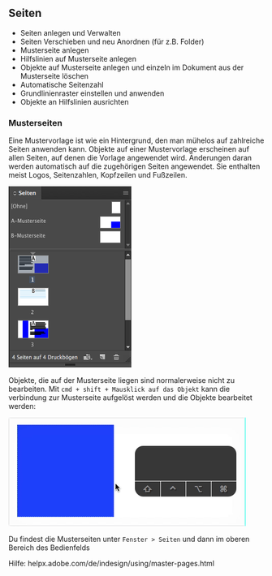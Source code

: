## Seiten

- Seiten anlegen und Verwalten
- Seiten Verschieben und neu Anordnen (für z.B. Folder)
- Musterseite anlegen
- Hilfslinien auf Musterseite anlegen
- Objekte auf Musterseite anlegen und einzeln im Dokument aus der Musterseite löschen
- Automatische Seitenzahl
- Grundlinienraster einstellen und anwenden
- Objekte an Hilfslinien ausrichten

### Musterseiten

Eine Mustervorlage ist wie ein Hintergrund, den man mühelos auf zahlreiche Seiten anwenden kann. Objekte auf einer Mustervorlage erscheinen auf allen Seiten, auf denen die Vorlage angewendet wird. Änderungen daran werden automatisch auf die zugehörigen Seiten angewendet. Sie enthalten meist Logos, Seitenzahlen, Kopfzeilen und Fußzeilen.

![](bilder/musterseiten.png)

Objekte, die auf der Musterseite liegen sind normalerweise nicht zu bearbeiten. Mit `cmd + shift + Mausklick auf das Objekt` kann die verbindung zur Musterseite aufgelöst werden und die Objekte bearbeitet werden:

![](bilder/musterseite-bearbeiten.gif)

Du findest die Musterseiten unter `Fenster > Seiten`  und dann im oberen Bereich des Bedienfelds

Hilfe: helpx.adobe.com/de/indesign/using/master-pages.html
